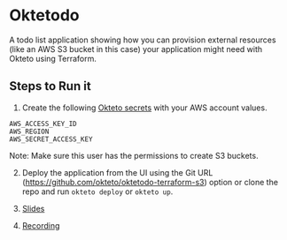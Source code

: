 # Oktetodo

A todo list application showing how you can provision external resources (like an AWS S3 bucket in this case) your application might need with Okteto using Terraform.

## Steps to Run it

1. Create the following [Okteto secrets](https://www.okteto.com/docs/cloud/secrets/) with your AWS account values.
```
AWS_ACCESS_KEY_ID
AWS_REGION
AWS_SECRET_ACCESS_KEY
```

Note: Make sure this user has the permissions to create S3 buckets.

2. Deploy the application from the UI using the Git URL (https://github.com/okteto/oktetodo-terraform-s3) option or clone the repo and run `okteto deploy` or `okteto up`.

3. [Slides](https://www.okteto.com/videos/unifying-dev-and-prod-environments-with-terraform-and-okteto-a-must-for-every-platform-engineer/?_hsmi=279713192&_hsenc=p2ANqtz-_v7on6blDegv_s93-shwqiKxlLpAirFBENz9OPldmiXSlLtztM3wllGuXRTl9VABOrFk2AlX8f0LsfebEFwcd9CzLT2g)
4. [Recording](https://cfq6x04.na1.hubspotlinks.com/Ctc/T+113/cFq6X04/VWWWW0643MwXW1XJ0TR12PmwjW3S9mTt551vDfN7lCf0P2_3wgW95jsWP6lZ3pdW2RqmKx8q7tgDW6_TnLB8qTmT-W3BrX9c5vsvd8W6s5zwY8B076nMZMq6MGMFGYW8s3jFb5nwzL5VxNsDt8_LM_JW1w-Kj58jwXBmW1N0FCx6j0XrrW1K8t2K24JYybW2-pjy04lDnd8W1PtkcQ2X23YMW1GFRdd8X2wghW2ct5q364L_P4F7KtKNMj-7HW43c8Pj7f7VZqW3Wx5x42gkn86W6LZPzK5B4DkNW59JHvK1bzrJrW1kS4411k6-k_W5X4rR61cZPfrN7Yq_6z1vhdWVYgg0F7tfxJ5W1SGHlj266D9LVc_4Y38L0scCN2j_JM9bYZKZW3gtFx87VXCnBW75KY413Pwwj0N47CLRkdjb3wW7g34j8883fmYf8lr74H04) 

